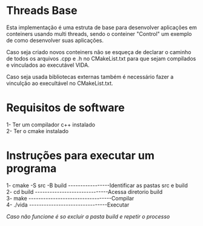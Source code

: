 # Threads Base
Esta implementação é uma estruta de base para desenvolver aplicações em conteiners usando multi threads, sendo o conteiner "Control" um exemplo de como desenvolver suas aplicações. <br>

Caso seja criado novos conteiners não se esqueça de declarar o caminho de todos os arquivos .cpp e .h no CMakeList.txt para que sejam compilados e vinculados ao executável VIDA.<br>

Caso seja usada bibliotecas externas também é necessário fazer a vinculção ao execultável no CMakeList.txt.


# Requisitos de software
1- Ter um compilador c++ instalado <br>
2- Ter o cmake instalado<br>


# Instruções para executar um programa
1- cmake -S src -B build -----------------Identificar as pastas src e build <br>
2- cd build ------------------------------Acessa diretorio build <br>
3- make ----------------------------------Compilar <br>
4- ./vida --------------------------------Executar <br>

*Caso não funcione é so excluir a pasta build e repetir o processo*


